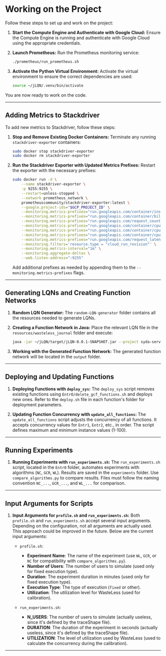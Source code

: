 # Working on the Project

Follow these steps to set up and work on the project:

1. **Start the Compute Engine and Authenticate with Google Cloud:**
   Ensure the Compute Engine is running and authenticate with Google Cloud using the appropriate credentials.

2. **Launch Prometheus:**
   Run the Prometheus monitoring service:
   ```bash
   ./prometheus/run_prometheus.sh
   ```

3. **Activate the Python Virtual Environment:**
   Activate the virtual environment to ensure the correct dependencies are used:
   ```bash
   source ~/jLQN/.venv/bin/activate
   ```

You are now ready to work on the code.

---

## Adding Metrics to Stackdriver

To add new metrics to Stackdriver, follow these steps:

1. **Stop and Remove Existing Docker Containers:**
   Terminate any running `stackdriver-exporter` containers:
   ```bash
   sudo docker stop stackdriver-exporter
   sudo docker rm stackdriver-exporter
   ```

2. **Run the Stackdriver Exporter with Updated Metrics Prefixes:**
   Restart the exporter with the necessary prefixes:
   ```bash
   sudo docker run -d \
       --name stackdriver-exporter \
       -p 9255:9255 \
       --restart=unless-stopped \
       --network prometheus_network \
       prometheuscommunity/stackdriver-exporter:latest \
       --google.project-ids="$GCP_PROJECT_ID" \
       --monitoring.metrics-prefixes="run.googleapis.com/container/instance_count" \
       --monitoring.metrics-prefixes="run.googleapis.com/container/billable_instance_time" \
       --monitoring.metrics-prefixes="run.googleapis.com/request_count" \
       --monitoring.metrics-prefixes="run.googleapis.com/container/cpu/usage" \
       --monitoring.metrics-prefixes="run.googleapis.com/container/cpu/utilizations" \
       --monitoring.metrics-prefixes="run.googleapis.com/container/cpu/allocation_time" \
       --monitoring.metrics-prefixes="run.googleapis.com/request_latencies" \
       --monitoring.filters='resource.type = "cloud_run_revision"' \
       --monitoring.metrics-interval="1m" \
       --monitoring.aggregate-deltas \
       --web.listen-address=":9255"
   ```

   Add additional prefixes as needed by appending them to the `--monitoring.metrics-prefixes` flags.

---

## Generating LQNs and Creating Function Networks

1. **Random LQN Generator:**
   The `random-LQN-generator` folder contains all the resources needed to generate LQNs.

2. **Creating a Function Network in Java:**
   Place the relevant LQN file in the `resources/wasteless_journal` folder and execute:
   ```bash
   java -jar ~/jLQN/target/jLQN-0.0.1-SNAPSHOT.jar --project syda-serverless-wless -r us-central1 -pi 34.67.45.208
   ```

3. **Working with the Generated Function Network:**
   The generated function network will be located in the `output` folder.

---

## Deploying and Updating Functions

1. **Deploying Functions with `deploy_sys`:**
   The `deploy_sys` script removes existing functions using `Entr0/delete_gcf_functions.sh` and deploys new ones. Refer to the `deploy.sh` file in each function's folder for deployment parameters.

2. **Updating Function Concurrency with `update_all_functions`:**
   The `update_all_functions` script adjusts the concurrency of all functions. It accepts concurrency values for `Entr1`, `Entr2`, etc., in order. The script defines maximum and minimum instance values (1-100).

---

## Running Experiments

1. **Running Experiments with `run_experiments.sh`:**
   The `run_experiments.sh` script, located in the `Entr0` folder, automates experiments with algorithms (`NC`, `GCR`, `WL`). Results are saved in the `experiments` folder. Use `compare_algorithms.py` to compare results. Files must follow the naming convention `NC_...`, `GCR_...`, and `WL_...` for comparison.

---

## Input Arguments for Scripts

1. **Input Arguments for `profile.sh` and `run_experiments.sh`:**
Both `profile.sh` and `run_experiments.sh` accept several input arguments. Depending on the configuration, not all arguments are actually used. This approach could be improved in the future. Below are the current input arguments:

   - `profile.sh`:
     - **Experiment Name**: The name of the experiment (use `WL`, `GCR`, or `NC` for compatibility with `compare_algorithms.py`).
     - **Number of Users**: The number of users to simulate (used only for fixed execution type).
     - **Duration**: The experiment duration in minutes (used only for fixed execution type).
     - **Execution Type**: The type of execution (`fixed` or other).
     - **Utilization**: The utilization level for WasteLess (used for calibration).

   - `run_experiments.sh`:
     - **N_USERS**: The number of users to simulate (actually useless, since it's defined by the traceShape file).
     - **DURATION**: The duration of the experiment in seconds (actually useless, since it's defined by the traceShape file).
     - **UTILIZATION**: The level of utilization used by WasteLess (used to calculate the concurrency during the calibration).

---

